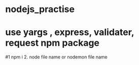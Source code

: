 # nodejs_practise

# use yargs , express, validater, request npm package

<!-- start server  -->
#1 npm i
2. node file name
or nodemon file name

